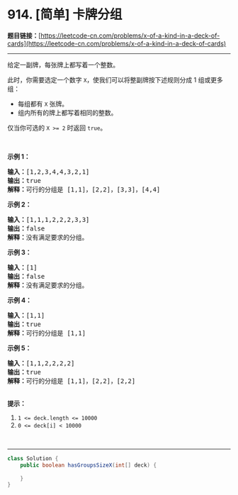 # 914. [简单] 卡牌分组

**题目链接：**[https://leetcode-cn.com/problems/x-of-a-kind-in-a-deck-of-cards](https://leetcode-cn.com/problems/x-of-a-kind-in-a-deck-of-cards)

---

<div class="content__1Y2H">
 <div class="notranslate">
  <p>给定一副牌，每张牌上都写着一个整数。</p> 
  <p>此时，你需要选定一个数字 <code>X</code>，使我们可以将整副牌按下述规则分成 1 组或更多组：</p> 
  <ul> 
   <li>每组都有&nbsp;<code>X</code>&nbsp;张牌。</li> 
   <li>组内所有的牌上都写着相同的整数。</li> 
  </ul> 
  <p>仅当你可选的 <code>X &gt;= 2</code> 时返回&nbsp;<code>true</code>。</p> 
  <p>&nbsp;</p> 
  <p><strong>示例 1：</strong></p> 
  <pre class="language-text"><strong>输入：</strong>[1,2,3,4,4,3,2,1]
<strong>输出：</strong>true
<strong>解释：</strong>可行的分组是 [1,1]，[2,2]，[3,3]，[4,4]
</pre> 
  <p><strong>示例 2：</strong></p> 
  <pre class="language-text"><strong>输入：</strong>[1,1,1,2,2,2,3,3]
<strong>输出：</strong>false
<strong>解释：</strong>没有满足要求的分组。
</pre> 
  <p><strong>示例 3：</strong></p> 
  <pre class="language-text"><strong>输入：</strong>[1]
<strong>输出：</strong>false
<strong>解释：</strong>没有满足要求的分组。
</pre> 
  <p><strong>示例 4：</strong></p> 
  <pre class="language-text"><strong>输入：</strong>[1,1]
<strong>输出：</strong>true
<strong>解释：</strong>可行的分组是 [1,1]
</pre> 
  <p><strong>示例 5：</strong></p> 
  <pre class="language-text"><strong>输入：</strong>[1,1,2,2,2,2]
<strong>输出：</strong>true
<strong>解释：</strong>可行的分组是 [1,1]，[2,2]，[2,2]
</pre> 
  <p><br> <strong>提示：</strong></p> 
  <ol> 
   <li><code>1 &lt;= deck.length &lt;= 10000</code></li> 
   <li><code>0 &lt;= deck[i] &lt;&nbsp;10000</code></li> 
  </ol> 
  <p>&nbsp;</p> 
 </div>
</div>

---

```java
class Solution {
    public boolean hasGroupsSizeX(int[] deck) {
        
    }
}
```